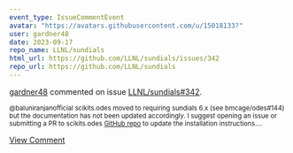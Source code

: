 ```yaml
---
event_type: IssueCommentEvent
avatar: "https://avatars.githubusercontent.com/u/15018133?"
user: gardner48
date: 2023-09-17
repo_name: LLNL/sundials
html_url: https://github.com/LLNL/sundials/issues/342
repo_url: https://github.com/LLNL/sundials
---
```


<a href='https://github.com/gardner48' target='_blank'>gardner48</a> commented on issue <a href='https://github.com/LLNL/sundials/issues/342' target='_blank'>LLNL/sundials#342</a>.

<small>@baluniranjanofficial scikits.odes moved to requiring sundials 6.x (see bmcage/odes#144) but the documentation has not been updated accordingly. I suggest opening an issue or submitting a PR to scikits.odes [GitHub repo](https://github.com/bmcage/odes) to update the installation instructions....</small>

<a href='https://github.com/LLNL/sundials/issues/342' target='_blank'>View Comment</a>